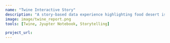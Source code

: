 ```yaml
---
name: "Twine Interactive Story"
description: "A story-based data experience highlighting food desert issues."
image: image/twine_report.png
tools: [Twine, Jyupter Notebook, Storytelling]

project_url: 
---
```

